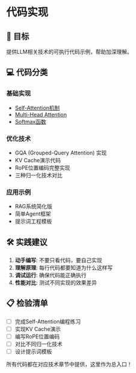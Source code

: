 # 代码实现

## 🎯 目标

提供LLM相关技术的可执行代码示例，帮助加深理解。

## 💻 代码分类

### 基础实现
- [Self-Attention机制](https://www.deep-ml.com/problems/53)
- [Multi-Head Attention](https://www.deep-ml.com/problems/94)
- [Softmax函数](https://www.deep-ml.com/problems/23)

### 优化技术
- GQA (Grouped-Query Attention) 实现
- KV Cache演示代码
- RoPE位置编码完整实现
- 三种归一化技术对比

### 应用示例
- RAG系统简化版
- 简单Agent框架
- 提示词工程模板

## 🛠️ 实践建议

1. **动手编写**: 不要只看代码，要自己实现
2. **理解原理**: 每行代码都要知道为什么这样写
3. **调试运行**: 确保代码能正确执行
4. **性能对比**: 测试不同实现的效果差异

## 📋 检验清单

- [ ] 完成Self-Attention编程练习
- [ ] 实现KV Cache演示
- [ ] 编写RoPE位置编码
- [ ] 对比不同归一化技术
- [ ] 设计提示词模板

所有代码都在对应技术章节中提供，这里作为总入口！